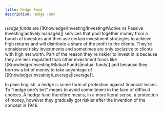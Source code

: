 ```yaml
---
title: Hedge Fund
description: Hedge Fund
---
```


*Hedge funds* are [[Knowledge/Investing/Investing#Active vs Passive Investing|actively managed]] services that pool together money from a bunch of investors and then use certain investment strategies to achieve high returns and will distribute a share of the profit to the clients. They're considered risky investments and sometimes are only exclusive to clients with high net worth. Part of the reason they're riskier to invest in is because they are less regulated than other investment funds like [[Knowledge/Investing/Mutual Funds|mutual funds]] and because they borrow a lot of money to take advantage of [[Knowledge/Investing/Leverage|leverage]]. 

In plain English, a *hedge* is some form of protection against financial losses. To "hedge one's bet" means to avoid commitment in the face of difficult choices. A hedge fund therefore means, in a more literal sense, a protection of money, however they gradually got riskier after the invention of the concept in 1949.

